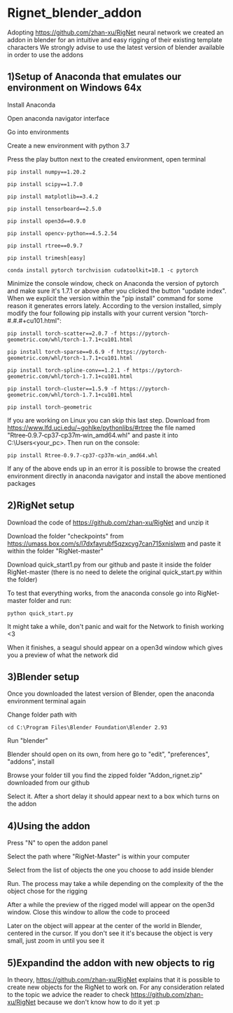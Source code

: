 # Rignet_blender_addon
Adopting https://github.com/zhan-xu/RigNet neural network we created an addon in blender for an intuitive and easy rigging of their existing template characters 
We strongly advise to use the latest version of blender available in order to use the addons

1)Setup of Anaconda that emulates our environment on Windows 64x
--------
Install Anaconda

Open anaconda navigator interface

Go into environments

Create a new environment with python 3.7

Press the play button next to the created environment, open terminal

```
pip install numpy==1.20.2

pip install scipy==1.7.0

pip install matplotlib==3.4.2

pip install tensorboard==2.5.0

pip install open3d==0.9.0

pip install opencv-python==4.5.2.54

pip install rtree==0.9.7

pip install trimesh[easy]

conda install pytorch torchvision cudatoolkit=10.1 -c pytorch
```

Minimize the console window, check on Anaconda the version of pytorch and make sure it's 1.7.1 or above after you clicked the button "update index". When we explicit the version within the "pip install" command for some reason it generates errors lately. According to the version installed, simply modify the four following pip installs with your current version "torch-#.#.#+cu101.html":

```
pip install torch-scatter==2.0.7 -f https://pytorch-geometric.com/whl/torch-1.7.1+cu101.html

pip install torch-sparse==0.6.9 -f https://pytorch-geometric.com/whl/torch-1.7.1+cu101.html

pip install torch-spline-conv==1.2.1 -f https://pytorch-geometric.com/whl/torch-1.7.1+cu101.html

pip install torch-cluster==1.5.9 -f https://pytorch-geometric.com/whl/torch-1.7.1+cu101.html

pip install torch-geometric
```

If you are working on Linux you can skip this last step. Download from https://www.lfd.uci.edu/~gohlke/pythonlibs/#rtree the file named "Rtree‑0.9.7‑cp37‑cp37m‑win_amd64.whl" and paste it into C:\Users\<your_pc>. Then run on the console:

```
pip install Rtree‑0.9.7‑cp37‑cp37m‑win_amd64.whl
```

If any of the above ends up in an error it is possible to browse the created environment directly in anaconda navigator and install the above mentioned packages



2)RigNet setup
--------
Download the code of https://github.com/zhan-xu/RigNet and unzip it

Download the folder "checkpoints" from https://umass.box.com/s/l7dxfayrubf5qzxcyg7can715xnislwm and paste it within the folder "RigNet-master"

Download quick_start1.py from our github and paste it inside the folder RigNet-master (there is no need to delete the original quick_start.py within the folder)

To test that everything works, from the anaconda console go into RigNet-master folder and run:
```
python quick_start.py
```
It might take a while, don't panic and wait for the Network to finish working <3

When it finishes, a seagul should appear on a open3d window which gives you a preview of what the network did

3)Blender setup
--------
Once you downloaded the latest version of Blender, open the anaconda environment terminal again

Change folder path with
```
cd C:\Program Files\Blender Foundation\Blender 2.93
```

Run "blender"

Blender should open on its own, from here go to "edit", "preferences", "addons", install

Browse your folder till you find the zipped folder "Addon_rignet.zip" downloaded from our github

Select it. After a short delay it should appear next to a box which turns on the addon


4)Using the addon
--------
Press "N" to open the addon panel

Select the path where "RigNet-Master" is within your computer

Select from the list of objects the one you choose to add inside blender

Run. The process may take a while depending on the complexity of the the object chose for the rigging

After a while the preview of the rigged model will appear on the open3d window. Close this window to allow the code to proceed

Later on the object will appear at the center of the world in Blender, centered in the cursor. If you don't see it it's because the object is very small, just zoom in until you see it

5)Expandind the addon with new objects to rig
--------
In theory, https://github.com/zhan-xu/RigNet explains that it is possible to create new objects for the RigNet to work on. For any consideration related to the topic we advice the reader to check https://github.com/zhan-xu/RigNet because we don't know how to do it yet :p
